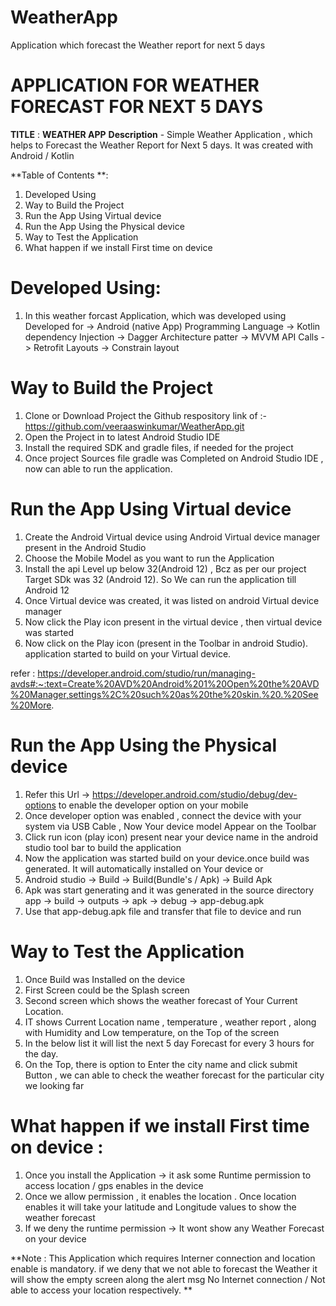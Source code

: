# WeatherApp
Application which forecast the Weather report for next 5 days

APPLICATION FOR WEATHER FORECAST FOR NEXT 5 DAYS
================================================

**TITLE** : **WEATHER APP**
**Description** - Simple Weather Application , which helps to Forecast the Weather Report for Next 5 days. It was created with Android / Kotlin

**Table of Contents **:
1. Developed Using
2. Way to Build the Project 
3. Run the App Using Virtual device 
4. Run the App Using the Physical device
5. Way to Test the Application 
6. What happen if we install First time on device

Developed Using:
===============
1. In this weather forcast Application, which was developed using 
        Developed for -> Android (native App)
        Programming Language -> Kotlin
        dependency Injection -> Dagger
        Architecture patter -> MVVM
        API Calls -> Retrofit
        Layouts -> Constrain layout

Way to Build the Project 
======================
1. Clone or Download Project the Github respository link of :- https://github.com/veeraaswinkumar/WeatherApp.git
2. Open the Project in to latest Android Studio IDE 
3. Install the required SDK and gradle files, if needed for the project
4. Once project Sources file gradle was Completed on Android Studio IDE , now can able to run the application.

Run the App Using Virtual device 
================================
1. Create the Android Virtual device using Android Virtual device manager present in the Android Studio
2. Choose the Mobile Model as you want to run the Application
3. Install the api Level up below 32(Android 12) , Bcz as per our project Target SDk was 32 (Android 12). So We can run the application
till Android 12
4. Once Virtual device was created, it was listed on android Virtual device manager 
5. Now click the Play icon present in the virtual device , then virtual device was started
6. Now click on the Play icon (present in the Toolbar in android Studio). application started to build on your Virtual device.

refer : https://developer.android.com/studio/run/managing-avds#:~:text=Create%20AVD%20Android%201%20Open%20the%20AVD%20Manager,settings%2C%20such%20as%20the%20skin.%20.%20See%20More.

Run the App Using the Physical device 
=====================================
1. Refer this Url -> https://developer.android.com/studio/debug/dev-options to enable the developer option on your mobile
2. Once developer option was enabled , connect the device with your system via USB Cable , Now Your device model Appear on the Toolbar
3. Click run icon (play icon) present near your device name in the android studio tool bar to build the application
4. Now the application was started build on your device.once build was generated. It will automatically installed on Your device
                                        or
 1. Android studio -> Build -> Build(Bundle's / Apk) -> Build Apk 
 2. Apk was start generating and it was generated in the source directory 
        app -> build -> outputs -> apk -> debug -> app-debug.apk
 3. Use that app-debug.apk file and transfer that file to device and run

Way to Test the Application 
===========================
1. Once Build was Installed on the device
2. First Screen could be the Splash screen 
3. Second screen which shows the weather forecast of Your Current Location.
4. IT shows Current Location name , temperature , weather report , along with Humidity and Low temperature, on the Top of the screen
5. In the below list it will list the next 5 day Forecast for every 3 hours for the day.
6. On the Top, there is option to Enter the city name and click submit Button , we can able to check the weather forecast for the particular city we looking far
 
What happen if we install First time on device : 
==============================================
1. Once you install the Application -> it ask some Runtime permission to access location / gps enables in the device
2. Once we allow permission , it enables the location . Once location enables it will take your latitude and Longitude values to show the weather forecast
3. If we deny the runtime permission -> It wont show any Weather Forecast on your device

**Note : This Application which requires Interner connection and location enable is mandatory. if we deny that we not able to forecast the Weather
it will show the empty screen along the alert msg No Internet connection / Not able to access your location respectively.
**
